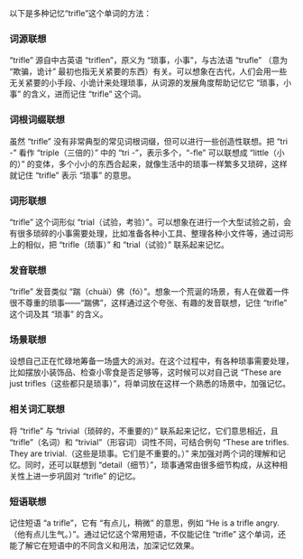以下是多种记忆“trifle”这个单词的方法：

### 词源联想
“trifle” 源自中古英语 “triflen”，原义为 “琐事，小事”，与古法语 “trufle” （意为 “欺骗，诡计” 最初也指无关紧要的东西）有关。可以想象在古代，人们会用一些无关紧要的小手段、小诡计来处理琐事，从词源的发展角度帮助记忆它 “琐事，小事” 的含义，进而记住 “trifle” 这个词。

### 词根词缀联想
虽然 “trifle” 没有非常典型的常见词根词缀，但可以进行一些创造性联想。把 “tri -” 看作 “triple（三倍的）” 中的 “tri -”，表示多个，“-fle” 可以联想成 “little（小的）” 的变体，多个小小的东西合起来，就像生活中的琐事一样繁多又琐碎，这样就记住 “trifle” 表示 “琐事” 的意思。

### 词形联想
“trifle” 这个词形似 “trial（试验，考验）”。可以想象在进行一个大型试验之前，会有很多琐碎的小事需要处理，比如准备各种小工具、整理各种小文件等，通过词形上的相似，把 “trifle（琐事）” 和 “trial（试验）” 联系起来记忆。

### 发音联想
“trifle” 发音类似 “踹（chuài）佛（fó）”。想象一个荒诞的场景，有人在做着一件很不尊重的琐事——“踹佛”，这样通过这个夸张、有趣的发音联想，记住 “trifle” 这个词及其 “琐事” 的含义。

### 场景联想
设想自己正在忙碌地筹备一场盛大的派对。在这个过程中，有各种琐事需要处理，比如摆放小装饰品、检查小零食是否足够等，这时候可以对自己说 “These are just trifles（这些都只是琐事）”，将单词放在这样一个熟悉的场景中，加强记忆。

### 相关词汇联想
将 “trifle” 与 “trivial（琐碎的，不重要的）” 联系起来记忆，它们意思相近，且 “trifle”（名词）和 “trivial”（形容词）词性不同，可结合例句 “These are trifles. They are trivial.（这些是琐事。它们是不重要的。）” 来加强对两个词的理解和记忆。同时，还可以联想到 “detail（细节）”，琐事通常由很多细节构成，从这种相关性上进一步巩固对 “trifle” 的记忆。

### 短语联想
记住短语 “a trifle”，它有 “有点儿，稍微” 的意思，例如 “He is a trifle angry.（他有点儿生气。）”。通过记忆这个常用短语，不仅能记住 “trifle” 这个单词，还能了解它在短语中的不同含义和用法，加深记忆效果。 